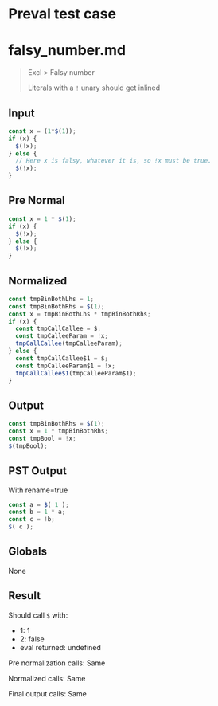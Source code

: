 # Preval test case

# falsy_number.md

> Excl > Falsy number
>
> Literals with a `!` unary should get inlined

## Input

`````js filename=intro
const x = (1*$(1));
if (x) {
  $(!x);
} else {
  // Here x is falsy, whatever it is, so !x must be true.
  $(!x);
}
`````

## Pre Normal


`````js filename=intro
const x = 1 * $(1);
if (x) {
  $(!x);
} else {
  $(!x);
}
`````

## Normalized


`````js filename=intro
const tmpBinBothLhs = 1;
const tmpBinBothRhs = $(1);
const x = tmpBinBothLhs * tmpBinBothRhs;
if (x) {
  const tmpCallCallee = $;
  const tmpCalleeParam = !x;
  tmpCallCallee(tmpCalleeParam);
} else {
  const tmpCallCallee$1 = $;
  const tmpCalleeParam$1 = !x;
  tmpCallCallee$1(tmpCalleeParam$1);
}
`````

## Output


`````js filename=intro
const tmpBinBothRhs = $(1);
const x = 1 * tmpBinBothRhs;
const tmpBool = !x;
$(tmpBool);
`````

## PST Output

With rename=true

`````js filename=intro
const a = $( 1 );
const b = 1 * a;
const c = !b;
$( c );
`````

## Globals

None

## Result

Should call `$` with:
 - 1: 1
 - 2: false
 - eval returned: undefined

Pre normalization calls: Same

Normalized calls: Same

Final output calls: Same
